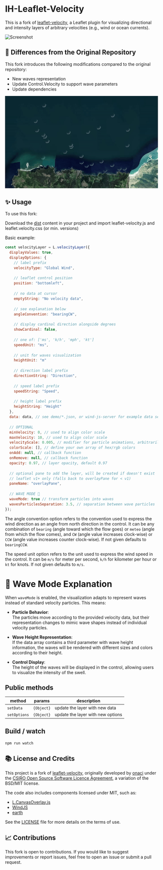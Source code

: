 # IH-Leaflet-Velocity

This is a fork of [leaflet-velocity](https://github.com/onaci/leaflet-velocity), a Leaflet plugin for visualizing directional and intensity layers of arbitrary velocities (e.g., wind or ocean currents).

![Screenshot](/screenshots/velocity.gif?raw=true)

## 🔄 Differences from the Original Repository

This fork introduces the following modifications compared to the original repository:

- New waves representation
- Update Control.Velocity to support wave parameters
- Update dependencies

![Screenshot](/screenshots/waves-velocity.gif?raw=true)

## ✨ Usage

To use this fork:

Download the [dist](https://github.com/IHCantabria/ih-leaflet-velocity/tree/main/dist) content in your project and import leaflet-velocity.js and leaflet.velocity.css (or min. versions)

Basic example:

```javascript
const velocityLayer = L.velocityLayer({
  displayValues: true,
  displayOptions: {
    // label prefix
    velocityType: "Global Wind",

    // leaflet control position
    position: "bottomleft",

    // no data at cursor
    emptyString: "No velocity data",

    // see explanation below
    angleConvention: "bearingCW",

    // display cardinal direction alongside degrees
    showCardinal: false,

    // one of: ['ms', 'k/h', 'mph', 'kt']
    speedUnit: "ms",

    // unit for waves visualization
    heightUnit: "m"

    // direction label prefix
    directionString: "Direction",

    // speed label prefix
    speedString: "Speed",

    // height label prefix
    heightString: "Height"
  },
  data: data, // see demo/*.json, or wind-js-server for example data service

  // OPTIONAL
  minVelocity: 0, // used to align color scale
  maxVelocity: 10, // used to align color scale
  velocityScale: 0.005, // modifier for particle animations, arbitrarily defaults to 0.005
  colorScale: [], // define your own array of hex/rgb colors
  onAdd: null, // callback function
  onRemove: null, // callback function
  opacity: 0.97, // layer opacity, default 0.97

  // optional pane to add the layer, will be created if doesn't exist
  // leaflet v1+ only (falls back to overlayPane for < v1)
  paneName: "overlayPane",

  // WAVE MODE 🌊
  waveMode: true // transform particles into waves
  wavesParticlesSeparation: 3.5, // separation between wave particles
});
```

The angle convention option refers to the convention used to express the wind direction as an angle from north direction in the control.
It can be any combination of `bearing` (angle toward which the flow goes) or `meteo` (angle from which the flow comes),
and `CW` (angle value increases clock-wise) or `CCW` (angle value increases counter clock-wise). If not given defaults to `bearingCCW`.

The speed unit option refers to the unit used to express the wind speed in the control.
It can be `m/s` for meter per second, `k/h` for kilometer per hour or `kt` for knots. If not given defaults to `m/s`.


# 🌊 Wave Mode Explanation

When `waveMode` is enabled, the visualization adapts to represent waves instead of standard velocity particles. This means:

- **Particle Behavior**:  
  The particles move according to the provided velocity data, but their representation changes to mimic wave shapes instead of individual velocity particles.

- **Wave Height Representation**:  
  If the data array contains a third parameter with wave height information, the waves will be rendered with different sizes and colors according to their height.

- **Control Display**:  
  The height of the waves will be displayed in the control, allowing users to visualize the intensity of the swell.



## Public methods

| method       | params     | description                       |
| ------------ | ---------- | --------------------------------- |
| `setData`    | `{Object}` | update the layer with new data    |
| `setOptions` | `{Object}` | update the layer with new options |

## Build / watch

```shell
npm run watch
```

## 📚 License and Credits

This project is a fork of [leaflet-velocity](https://github.com/onaci/leaflet-velocity), originally developed by [onaci](https://github.com/onaci) under the [CSIRO Open Source Software Licence Agreement](LICENSE.md), a variation of the BSD/MIT license.

The code also includes components licensed under MIT, such as:

- [L.CanvasOverlay.js](https://gist.github.com/Sumbera/11114288)
- [WindJS](https://github.com/Esri/wind-js)
- [earth](https://github.com/cambecc/earth)

See the [LICENSE](LICENSE.md) file for more details on the terms of use.

## 📈 Contributions

This fork is open to contributions. If you would like to suggest improvements or report issues, feel free to open an issue or submit a pull request.


